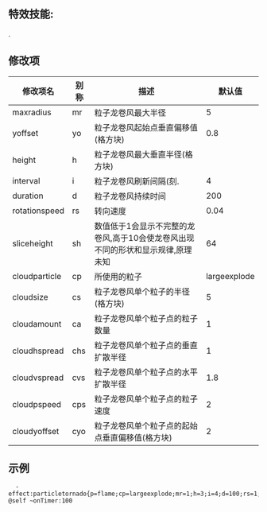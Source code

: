 特效技能: 
--------------------------

.

修改项
----------

| 修改项名 | 别称    | 描述                                                                                                    | 默认值 |
|-----------|------------|----------------------------------------------------------------------------------------------------------------|---------------|
| maxradius        | mr    | 粒子龙卷风最大半径 | 5             |
| yoffset          | yo    | 粒子龙卷风起始点垂直偏移值(格方块)  | 0.8           |
| height           | h     | 粒子龙卷风最大垂直半径(格方块) |
| interval         | i     | 粒子龙卷风刷新间隔(刻. | 4 |
| duration         | d     | 粒子龙卷风持续时间 | 200           |
| rotationspeed    | rs    | 转向速度 | 0.04 |
| sliceheight      | sh    | 数值低于1会显示不完整的龙卷风,高于10会使龙卷风出现不同的形状和显示规律,原理未知 | 64 | 1 |
| cloudparticle    | cp    | 所使用的粒子 | largeexplode |
| cloudsize        | cs    | 粒子龙卷风单个粒子的半径(格方块) | 5     |
| cloudamount      | ca    | 粒子龙卷风单个粒子点的粒子数量 | 1 |
| cloudhspread     | chs   | 粒子龙卷风单个粒子点的垂直扩散半径 | 1             |
| cloudvspread     | cvs   | 粒子龙卷风单个粒子点的水平扩散半径               | 1.8           |
| cloudpspeed      | cps   | 粒子龙卷风单个粒子点的粒子速度 | 2             |
| cloudyoffset     | cyo   | 粒子龙卷风单个粒子点的起始点垂直偏移值(格方块) | 2               |


示例
--------

      - effect:particletornado{p=flame;cp=largeexplode;mr=1;h=3;i=4;d=100;rs=1;sh=1;cs=0;ca=0;chs=0.1;cvs=0.1;cps=1;cyo=2} @self ~onTimer:100